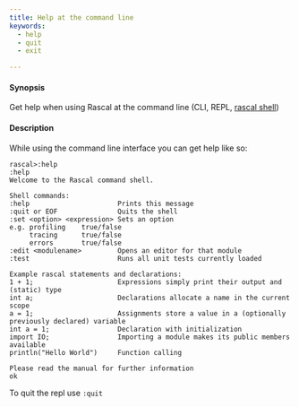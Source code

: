 ```yaml
---
title: Help at the command line
keywords:
  - help
  - quit
  - exit

---
```


#### Synopsis

Get help when using Rascal at the command line (CLI, REPL, [rascal shell](../../RascalShell/))

#### Description

While using the command line interface you can get help like so:

```rascal-shell 
rascal>:help
:help
Welcome to the Rascal command shell.

Shell commands:
:help                      Prints this message
:quit or EOF               Quits the shell
:set <option> <expression> Sets an option
e.g. profiling    true/false
     tracing      true/false
     errors       true/false
:edit <modulename>         Opens an editor for that module
:test                      Runs all unit tests currently loaded

Example rascal statements and declarations:
1 + 1;                     Expressions simply print their output and (static) type
int a;                     Declarations allocate a name in the current scope
a = 1;                     Assignments store a value in a (optionally previously declared) variable
int a = 1;                 Declaration with initialization
import IO;                 Importing a module makes its public members available
println("Hello World")     Function calling

Please read the manual for further information
ok
```

To quit the repl use `:quit`
  
